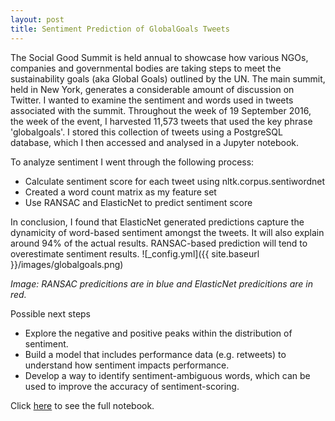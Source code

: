 ```yaml
---
layout: post
title: Sentiment Prediction of GlobalGoals Tweets
---
```


The Social Good Summit is held annual to showcase how various NGOs, companies and governmental bodies are taking steps to meet the sustainability goals (aka Global Goals) outlined by the UN. The main summit, held in New York, generates a considerable amount of discussion on Twitter. I wanted to examine the sentiment and words used in tweets associated with the summit. Throughout the week of 19 September 2016, the week of the event, I harvested 11,573 tweets that used the key phrase 'globalgoals'. I stored this collection of tweets using a PostgreSQL database, which I then accessed and analysed in a Jupyter notebook. 

To analyze sentiment I went through the following process:

- Calculate sentiment score for each tweet using nltk.corpus.sentiwordnet
- Created a word count matrix as my feature set
- Use RANSAC and ElasticNet to predict sentiment score  

In conclusion, I found that ElasticNet generated predictions capture the dynamicity of word-based sentiment amongst the tweets. It will also explain around 94% of the actual results. RANSAC-based prediction will tend to overestimate sentiment results.
![_config.yml]({{ site.baseurl }}/images/globalgoals.png)

_Image: RANSAC predicitions are in blue and ElasticNet predicitions are in red._


Possible next steps

* Explore the negative and positive peaks within the distribution of sentiment.
* Build a model that includes performance data (e.g. retweets) to understand how sentiment impacts performance.
* Develop a way to identify sentiment-ambiguous words, which can be used to improve the accuracy of sentiment-scoring.

Click [here](https://github.com/ByronAllen/Portfolio/blob/master/Project_NLP_GlobalGoals_Twitter.ipynb) to see the full notebook.

